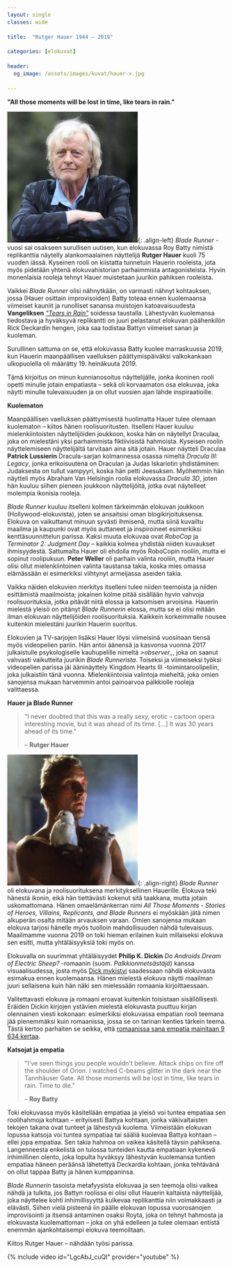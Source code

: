 ```yaml
---
layout: single
classes: wide

title:  "Rutger Hauer 1944 – 2019"

categories: [elokuvat]

header:
  og_image: /assets/images/kuvat/hauer-x.jpg

---
```


**"All those moments will be lost in time, like tears in rain."**

![Rutger Hauer](/assets/images/kuvat/hauer-2.jpg){: .align-left}
*Blade Runner* -vuosi sai osakseen surullisen uutisen, kun elokuvassa Roy Batty nimistä replikanttia näytelly alankomaalainen näyttelijä **Rutger Hauer** kuoli 75 vuoden iässä. Kyseinen rooli on kiistatta tunnetuin Hauerin rooleista, jota myös pidetään yhtenä elokuvahistorian parhaimmista antagonisteista. Hyvin monenlaisia rooleja tehnyt Hauer muistetaan juurikin pahiksen rooleista.

Vaikkei *Blade Runner* olisi nähnytkään, on varmasti nähnyt kohtauksen, jossa (Hauer osittain improvisoiden) Batty toteaa ennen kuolemaansa viimeiset kauniit ja runolliset sanansa muistojen katoavaisuudesta **Vangeliksen** [*"Tears in Rain"*](https://www.youtube.com/watch?v=8r7RWTaGezc) soidessa taustalla. Lähestyvän kuolemansa tiedostava ja hyväksyvä replikantti on juuri pelastanut elokuvan päähenkilön Rick Deckardin hengen, joka saa todistaa Battyn viimeiset sanan ja kuoleman.

Surullinen sattuma on se, että elokuvassa Batty kuolee marraskuussa 2019, kun Hauerin maanpäällisen vaelluksen päättymispäiväksi valkokankaan ulkopuolella oli määrätty 19. heinäkuuta 2019.

Tämä kirjoitus on minun kunnianosoitus näyttelijälle, jonka ikoninen rooli opetti minulle jotain empatiasta – sekä oli korvaamaton osa elokuvaa, joka näytti minulle tulevaisuuden ja on ollut vuosien ajan lähde inspiraatioille.

**Kuolematon**

Maanpäällisen vaelluksen päättymisestä huolimatta Hauer tulee olemaan kuolematon – kiitos hänen roolisuoritusten. Itselleni Hauer kuuluu mielenkiintoisten näyttelijöiden joukkoon, koska hän on näytellyt Draculaa, joka on mielestäni yksi parhaimmista fiktiivisistä hahmoista. Kyseisen roolin näyttelemiseen näyttelijältä tarvitaan aina sitä jotain. Hauer näytteli Draculaa **Patrick Lussierin** Dracula-sarjan kolmannessa osassa nimeltä *Dracula III: Legacy*, jonka erikoisuutena on Draculan ja Judas Iskariotin yhdistäminen: Judaksesta on tullut vampyyri, koska hän petti Jeesuksen. Myöhemmin hän näytteli myös Abraham Van Helsingin roolia elokuvassa *Dracula 3D*, joten hän kuuluu siihen pieneen joukkoon näyttelijöitä, jotka ovat näytelleet molempia ikonisia rooleja.

*Blade Runner* kuuluu itselleni kolmen tärkeimmän elokuvan joukkoon (Hollywood-elokuvista), joten se ansaitsisi oman blogikirjoituksensa. Elokuva on vaikuttanut minuun syvästi ihmisenä, mutta siinä kuvailtu maailma ja kaupunki ovat myös auttaneet ja inspiroineet esimerkiksi kenttäsuunnittelun parissa. Kaksi muuta elokuvaa ovat *RoboCop* ja *Terminator 2: Judgment Day* – kaikkia kolmea yhdistää niiden kuvaukset ihmisyydestä. Sattumalta Hauer oli ehdolla myös RoboCopin rooliin, mutta ei sopinut roolipukuun. **Peter Weller** oli parhain valinta rooliin, mutta Hauer olisi ollut mielenkiintoinen valinta taustansa takia, koska mies omassa elämässään ei esimerkiksi viihtynyt armeijassa aseiden takia.

Vaikka näiden elokuvien merkitys itselleni tulee niiden teemoista ja niiden esittämistä maailmoista; jokainen kolme pitää sisällään hyvin vahvoja roolisuorituksia, jotka pitävät niitä elossa ja katsomisen arvoisina. Hauerin mielestä yleisö on pitänyt *Blade Runnerin* elossa, mutta se ei olisi mitään ilman elokuvan näyttelijöiden roolisuorituksia. Kaikkein korkeimmalle nousee kuitenkin mielestäni juurikin Hauerin suoritus.

Elokuvien ja TV-sarjojen lisäksi Hauer löysi viimeisinä vuosinaan tiensä myös videopelien pariin. Hän antoi äänensä ja kasvonsa vuonna 2017 julkaistulle psykologiselle kauhupelille nimeltä *>observer_*, joka on saanut vahvasti vaikutteita juurikin *Blade Runnerista*. Toiseksi ja viimeiseksi työksi videopelien parissa jäi ääninäyttely Kingdom Hearts III -toimintaroolipeliin, joka julkaistiin tänä vuonna. Mielenkiintoisia valintoja mieheltä, joka omien sanojensa mukaan harvemmin antoi painoarvoa palkkiolle rooleja valittaessa.

**Hauer ja Blade Runner**

>"I never doubted that this was a really sexy, erotic – cartoon opera interesting movie, but it was ahead of its time. [...] It was 30 years ahead of its time."
>
>– **Rutger Hauer**

![Replikantti Roy Batty elokuvassa Blade Runner](/assets/images/kuvat/hauer-1.jpg){: .align-right}
*Blade Runner* oli elokuvana ja roolisuorituksena merkityksellinen Hauerille. Elokuva teki hänestä ikonin, eikä hän tiettävästi kokenut sitä taakkana, mutta jotain uskomattomana. Hänen omaelämänkerran nimi *All Those Moments - Stories of Heroes, Villains, Replicants, and Blade Runners* ei myöskään jätä nimen alkuperän osalta mitään arvauksen varaan. Omien sanojensa mukaan elokuva tarjosi hänelle myös tuolloin mahdollisuuden nähdä tulevaisuus. Maailmamme vuonna 2019 on toki hieman erilainen kuin millaiseksi elokuva sen esitti, mutta yhtäläisyyksiä toki myös on.

Elokuvalla on suurimmat yhtäläisyydet **Philip K. Dickin** *Do Androids Dream of Electric Sheep?* -romaanin (suom. *Palkkionmetsästäjä*) kanssa visuaalisudessa, josta myös [Dick mykistyi](https://www.bleedingcool.com/2017/10/10/philip-k-dick-blade-runner/) saadessaan nähdä elokuvasta esimakua ennen kuolemaansa. Hänen mielestä elokuva näytti maailman juuri sellaisena kuin hän näki sen mielessään romaania kirjoittaessaan.

Valitettavasti elokuva ja romaani eroavat kuitenkin toisistaan sisällöllisesti. Eräiden Dickin kirjojen ystävien mielestä elokuvasta puuttuu kirjan olennainen viesti kokonaan: esimerkiksi elokuvassa empatian rooli teemana jää pienemmäksi kuin romaanissa, jossa se on tarinan kenties tärkein teema. Tästä kertoo parhaiten se seikka, että [romaanissa sana empatia mainitaan 9 634 kertaa](https://www.shmoop.com/do-androids-dream-of-electric-sheep/compassion-forgiveness-theme.html).

**Katsojat ja empatia**

>"I've seen things you people wouldn't believe. Attack ships on fire off the shoulder of Orion. I watched C-beams glitter in the dark near the Tannhäuser Gate. All those moments will be lost in time, like tears in rain. Time to die."
>
>– **Roy Batty**

Toki elokuvassa myös käsitellään empatiaa ja yleisö voi tuntea empatiaa sen roolihahmoja kohtaan – erityisesti Battya kohtaan, jonka väkivaltaisten tekojen takana ovat tunteet ja lähestyvä kuolema. Viimeistään elokuvan lopussa katsoja voi tuntea sympatiaa tai sääliä kuolevaa Battya kohtaan – ellei jopa empatiaa. Sen takia hahmoa on vaikea käsitellä täysin pahiksena. Langenneesta enkelistä on tulossa tunteiden kautta empatiaan kykenevä inhimillinen olento, joka lopulta hyväksyy lähestyvän kuolemansa tuntien empatiaa häneen peräänsä lähetettyä Deckardia kohtaan, jonka tehtävänä on ollut tappaa Batty ja hänen kumppaninsa.

*Blade Runnerin* tasoista metafyysista elokuvaa ja sen teemoja olisi vaikea nähdä ja tulkita, jos Battyn roolissa ei olisi ollut Hauerin kaltaista näyttelijää, joka näyttelee kohti inhimillisyyttä kulkevaa replikanttia niin voimakkaasti ja elävästi. Siihen vielä pisteenä iin päälle elokuvan lopussa vuorosanojen improvisointi ja itsensä antaminen osaksi Royta, joka on tehnyt hahmosta ja elokuvasta kuolemattoman – joka on yhä edelleen ja tulee olemaan entistä enemmän ajankohtaisempi elokuva teemoiltaan.

Kiitos Rutger Hauer – nähdään työsi parissa.

{% include video id="LgcAbJ_cuQI" provider="youtube" %}
